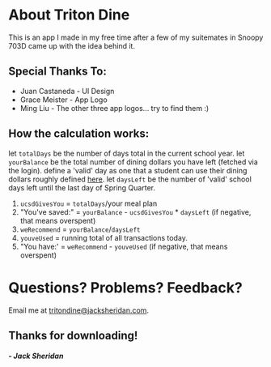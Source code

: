 # About Triton Dine
This is an app I made in my free time after a few of my suitemates in Snoopy 703D came up with the idea behind it.

## Special Thanks To:

 * Juan Castaneda - UI Design
 * Grace Meister - App Logo
 * Ming Liu - The other three app logos... try to find them :)
 

## How the calculation works:

let `totalDays` be the number of days total in the current school year.
let `yourBalance` be the total number of dining dollars you have left (fetched via the login).
define a 'valid' day as one that a student can use their dining dollars roughly defined [here](https://hdh.ucsd.edu/housing/docs/Housing-Calendar-2019-20.pdf).
let `daysLeft` be the number of 'valid' school days left until the last day of Spring Quarter.

1. `ucsdGivesYou` = `totalDays`/your meal plan
2. "You've saved:" = `yourBalance` - `ucsdGivesYou` * `daysLeft` (if negative, that means overspent)
3. `weRecommend` = `yourBalance`/`daysLeft`
4. `youveUsed` = running total of all transactions today.
5. "You have:' = `weRecommend` - `youveUsed` (if negative, that means overspent)

# Questions? Problems? Feedback?
Email me at [tritondine@jacksheridan.com](mailto:tritondine@jacksheridan.com).

## Thanks for downloading! 
##### - Jack Sheridan
